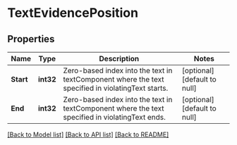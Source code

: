 # TextEvidencePosition

## Properties
Name | Type | Description | Notes
------------ | ------------- | ------------- | -------------
**Start** | **int32** | Zero-based index into the text in textComponent where the text specified in violatingText starts. | [optional] [default to null]
**End** | **int32** | Zero-based index into the text in textComponent where the text specified in violatingText ends. | [optional] [default to null]

[[Back to Model list]](../README.md#documentation-for-models) [[Back to API list]](../README.md#documentation-for-api-endpoints) [[Back to README]](../README.md)

